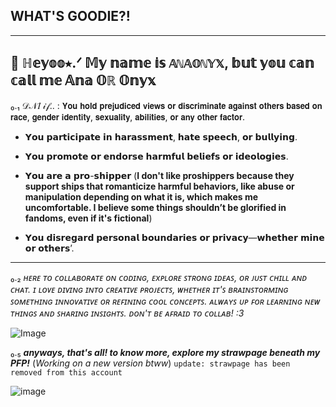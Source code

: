 ## WHAT'S GOODIE?!

- - - - - - - - - - - - - - - - - - - - - - - - - - - - - - - - - - - - - - - - - - - - - - 



 📌 ℍ𝕖𝕪𝕠𝕠⭑.ᐟ 𝕄𝕪 𝕟𝕒𝕞𝕖 𝕚𝕤 `𝔸ℕ𝔸𝕆ℕ𝕐𝕏`, 𝕓𝕦𝕥 𝕪𝕠𝕦 𝕔𝕒𝕟 𝕔𝕒𝕝𝕝 𝕞𝕖 𝔸𝕟𝕒 𝕆ℝ 𝕆𝕟𝕪𝕩
----------

₀.₁ 𝒟𝒩𝐼 𝒾𝒻.. : 𝗬𝗼𝘂 𝗵𝗼𝗹𝗱 𝗽𝗿𝗲𝗷𝘂𝗱𝗶𝗰𝗲𝗱 𝘃𝗶𝗲𝘄𝘀 𝗼𝗿 𝗱𝗶𝘀𝗰𝗿𝗶𝗺𝗶𝗻𝗮𝘁𝗲 𝗮𝗴𝗮𝗶𝗻𝘀𝘁 𝗼𝘁𝗵𝗲𝗿𝘀 𝗯𝗮𝘀𝗲𝗱 𝗼𝗻 𝗿𝗮𝗰𝗲, 𝗴𝗲𝗻𝗱𝗲𝗿 𝗶𝗱𝗲𝗻𝘁𝗶𝘁𝘆, 𝘀𝗲𝘅𝘂𝗮𝗹𝗶𝘁𝘆, 𝗮𝗯𝗶𝗹𝗶𝘁𝗶𝗲𝘀, 𝗼𝗿 𝗮𝗻𝘆 𝗼𝘁𝗵𝗲𝗿 𝗳𝗮𝗰𝘁𝗼𝗿.

- 𝗬𝗼𝘂 𝗽𝗮𝗿𝘁𝗶𝗰𝗶𝗽𝗮𝘁𝗲 𝗶𝗻 𝗵𝗮𝗿𝗮𝘀𝘀𝗺𝗲𝗻𝘁, 𝗵𝗮𝘁𝗲 𝘀𝗽𝗲𝗲𝗰𝗵, 𝗼𝗿 𝗯𝘂𝗹𝗹𝘆𝗶𝗻𝗴.


- 𝗬𝗼𝘂 𝗽𝗿𝗼𝗺𝗼𝘁𝗲 𝗼𝗿 𝗲𝗻𝗱𝗼𝗿𝘀𝗲 𝗵𝗮𝗿𝗺𝗳𝘂𝗹 𝗯𝗲𝗹𝗶𝗲𝗳𝘀 𝗼𝗿 𝗶𝗱𝗲𝗼𝗹𝗼𝗴𝗶𝗲𝘀.


- 𝗬𝗼𝘂 𝗮𝗿𝗲 𝗮 𝗽𝗿𝗼-𝘀𝗵𝗶𝗽𝗽𝗲𝗿 (**I don't like proshippers because they support ships that romanticize harmful behaviors, like abuse or manipulation depending on what it is, which makes me uncomfortable. I believe some things shouldn’t be glorified in fandoms, even if it's fictional**)

- 𝗬𝗼𝘂 𝗱𝗶𝘀𝗿𝗲𝗴𝗮𝗿𝗱 𝗽𝗲𝗿𝘀𝗼𝗻𝗮𝗹 𝗯𝗼𝘂𝗻𝗱𝗮𝗿𝗶𝗲𝘀 𝗼𝗿 𝗽𝗿𝗶𝘃𝗮𝗰𝘆—𝘄𝗵𝗲𝘁𝗵𝗲𝗿 𝗺𝗶𝗻𝗲 𝗼𝗿 𝗼𝘁𝗵𝗲𝗿𝘀’.

---

₀.₂ *ʜᴇʀᴇ ᴛᴏ ᴄᴏʟʟᴀʙᴏʀᴀᴛᴇ ᴏɴ ᴄᴏᴅɪɴɢ, ᴇxᴘʟᴏʀᴇ ꜱᴛʀᴏɴɢ ɪᴅᴇᴀꜱ, ᴏʀ ᴊᴜꜱᴛ ᴄʜɪʟʟ ᴀɴᴅ ᴄʜᴀᴛ. ɪ ʟᴏᴠᴇ ᴅɪᴠɪɴɢ ɪɴᴛᴏ ᴄʀᴇᴀᴛɪᴠᴇ ᴘʀᴏᴊᴇᴄᴛꜱ, ᴡʜᴇᴛʜᴇʀ ɪᴛ'ꜱ ʙʀᴀɪɴꜱᴛᴏʀᴍɪɴɢ ꜱᴏᴍᴇᴛʜɪɴɢ ɪɴɴᴏᴠᴀᴛɪᴠᴇ ᴏʀ ʀᴇꜰɪɴɪɴɢ ᴄᴏᴏʟ ᴄᴏɴᴄᴇᴘᴛꜱ. ᴀʟᴡᴀʏꜱ ᴜᴘ ꜰᴏʀ ʟᴇᴀʀɴɪɴɢ ɴᴇᴡ ᴛʜɪɴɢꜱ ᴀɴᴅ ꜱʜᴀʀɪɴɢ ɪɴꜱɪɢʜᴛꜱ. ᴅᴏɴ'ᴛ ʙᴇ ᴀꜰʀᴀɪᴅ ᴛᴏ ᴄᴏʟʟᴀʙ! :3*


![Image](https://github.com/user-attachments/assets/4077e8cc-a58e-45c6-8021-7d950e149a07)

₀.₅ ***anyways, that's all! to know more, explore my strawpage beneath my PFP!*** (*Working on a new version btww*) `update: strawpage has been removed from this account`

![image](https://github.com/user-attachments/assets/3f7d44b7-54a8-4091-8339-94cb6fa86bbf)
